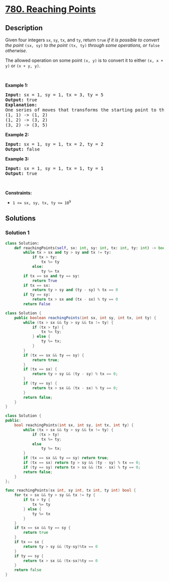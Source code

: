 # [780. Reaching Points](https://leetcode.com/problems/reaching-points)


## Description

<p>Given four integers <code>sx</code>, <code>sy</code>, <code>tx</code>, and <code>ty</code>, return <code>true</code><em> if it is possible to convert the point </em><code>(sx, sy)</code><em> to the point </em><code>(tx, ty)</code> <em>through some operations</em><em>, or </em><code>false</code><em> otherwise</em>.</p>

<p>The allowed operation on some point <code>(x, y)</code> is to convert it to either <code>(x, x + y)</code> or <code>(x + y, y)</code>.</p>

<p>&nbsp;</p>
<p><strong class="example">Example 1:</strong></p>

<pre>
<strong>Input:</strong> sx = 1, sy = 1, tx = 3, ty = 5
<strong>Output:</strong> true
<strong>Explanation:</strong>
One series of moves that transforms the starting point to the target is:
(1, 1) -&gt; (1, 2)
(1, 2) -&gt; (3, 2)
(3, 2) -&gt; (3, 5)
</pre>

<p><strong class="example">Example 2:</strong></p>

<pre>
<strong>Input:</strong> sx = 1, sy = 1, tx = 2, ty = 2
<strong>Output:</strong> false
</pre>

<p><strong class="example">Example 3:</strong></p>

<pre>
<strong>Input:</strong> sx = 1, sy = 1, tx = 1, ty = 1
<strong>Output:</strong> true
</pre>

<p>&nbsp;</p>
<p><strong>Constraints:</strong></p>

<ul>
	<li><code>1 &lt;= sx, sy, tx, ty &lt;= 10<sup>9</sup></code></li>
</ul>

## Solutions

### Solution 1

<!-- tabs:start -->

```python
class Solution:
    def reachingPoints(self, sx: int, sy: int, tx: int, ty: int) -> bool:
        while tx > sx and ty > sy and tx != ty:
            if tx > ty:
                tx %= ty
            else:
                ty %= tx
        if tx == sx and ty == sy:
            return True
        if tx == sx:
            return ty > sy and (ty - sy) % tx == 0
        if ty == sy:
            return tx > sx and (tx - sx) % ty == 0
        return False
```

```java
class Solution {
    public boolean reachingPoints(int sx, int sy, int tx, int ty) {
        while (tx > sx && ty > sy && tx != ty) {
            if (tx > ty) {
                tx %= ty;
            } else {
                ty %= tx;
            }
        }
        if (tx == sx && ty == sy) {
            return true;
        }
        if (tx == sx) {
            return ty > sy && (ty - sy) % tx == 0;
        }
        if (ty == sy) {
            return tx > sx && (tx - sx) % ty == 0;
        }
        return false;
    }
}
```

```cpp
class Solution {
public:
    bool reachingPoints(int sx, int sy, int tx, int ty) {
        while (tx > sx && ty > sy && tx != ty) {
            if (tx > ty)
                tx %= ty;
            else
                ty %= tx;
        }
        if (tx == sx && ty == sy) return true;
        if (tx == sx) return ty > sy && (ty - sy) % tx == 0;
        if (ty == sy) return tx > sx && (tx - sx) % ty == 0;
        return false;
    }
};
```

```go
func reachingPoints(sx int, sy int, tx int, ty int) bool {
	for tx > sx && ty > sy && tx != ty {
		if tx > ty {
			tx %= ty
		} else {
			ty %= tx
		}
	}
	if tx == sx && ty == sy {
		return true
	}
	if tx == sx {
		return ty > sy && (ty-sy)%tx == 0
	}
	if ty == sy {
		return tx > sx && (tx-sx)%ty == 0
	}
	return false
}
```

<!-- tabs:end -->

<!-- end -->

